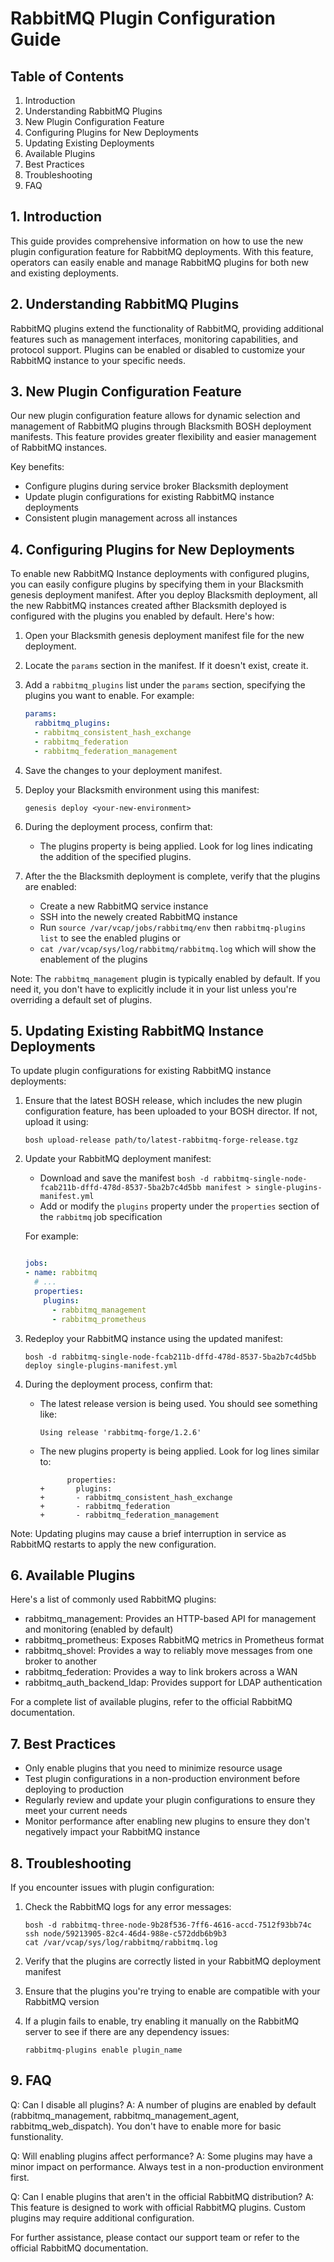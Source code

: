 # RabbitMQ Plugin Configuration Guide

## Table of Contents
1. Introduction
2. Understanding RabbitMQ Plugins
3. New Plugin Configuration Feature
4. Configuring Plugins for New Deployments
5. Updating Existing Deployments
6. Available Plugins
7. Best Practices
8. Troubleshooting
9. FAQ

## 1. Introduction

This guide provides comprehensive information on how to use the new plugin configuration feature for RabbitMQ deployments. With this feature, operators can easily enable and manage RabbitMQ plugins for both new and existing deployments.

## 2. Understanding RabbitMQ Plugins

RabbitMQ plugins extend the functionality of RabbitMQ, providing additional features such as management interfaces, monitoring capabilities, and protocol support. Plugins can be enabled or disabled to customize your RabbitMQ instance to your specific needs.

## 3. New Plugin Configuration Feature

Our new plugin configuration feature allows for dynamic selection and management of RabbitMQ plugins through Blacksmith BOSH deployment manifests. This feature provides greater flexibility and easier management of RabbitMQ instances.

Key benefits:
- Configure plugins during service broker Blacksmith deployment 
- Update plugin configurations for existing RabbitMQ instance deployments
- Consistent plugin management across all instances

## 4. Configuring Plugins for New Deployments

To enable new RabbitMQ Instance deployments with configured plugins, you can easily configure plugins by specifying them in your Blacksmith genesis deployment manifest. After you deploy Blacksmith deployment, all the new RabbitMQ instances created afther Blacksmith deployed is configured with the plugins you enabled by default. Here's how:

1. Open your Blacksmith genesis deployment manifest file for the new deployment.

2. Locate the `params` section in the manifest. If it doesn't exist, create it.

3. Add a `rabbitmq_plugins` list under the `params` section, specifying the plugins you want to enable. For example:

   ```yaml
   params:
     rabbitmq_plugins:
     - rabbitmq_consistent_hash_exchange
     - rabbitmq_federation
     - rabbitmq_federation_management
   ```

4. Save the changes to your deployment manifest.

5. Deploy your Blacksmith environment using this manifest:

   ```
   genesis deploy <your-new-environment>
   ```

6. During the deployment process, confirm that:
   - The plugins property is being applied. Look for log lines indicating the addition of the specified plugins.

7. After the the Blacksmith deployment is complete, verify that the plugins are enabled:
   - Create a new RabbitMQ service instance
   - SSH into the newely created RabbitMQ instance
   - Run `source /var/vcap/jobs/rabbitmq/env` then `rabbitmq-plugins list` to see the enabled plugins or
   - `cat /var/vcap/sys/log/rabbitmq/rabbitmq.log` which will show the enablement of the plugins

Note: The `rabbitmq_management` plugin is typically enabled by default. If you need it, you don't have to explicitly include it in your list unless you're overriding a default set of plugins.

## 5. Updating Existing RabbitMQ Instance Deployments

To update plugin configurations for existing RabbitMQ instance deployments:

1. Ensure that the latest BOSH release, which includes the new plugin configuration feature, has been uploaded to your BOSH director. If not, upload it using:

   ```
   bosh upload-release path/to/latest-rabbitmq-forge-release.tgz
   ```

2. Update your RabbitMQ deployment manifest:
   - Download and save the manifest `bosh -d rabbitmq-single-node-fcab211b-dffd-478d-8537-5ba2b7c4d5bb manifest > single-plugins-manifest.yml`
   - Add or modify the `plugins` property under the `properties` section of the `rabbitmq` job specification

   For example:

   ```yaml

   jobs:
   - name: rabbitmq
     # ...
     properties:
       plugins:
         - rabbitmq_management
         - rabbitmq_prometheus
   ```

3. Redeploy your RabbitMQ instance using the updated manifest:

   ```
   bosh -d rabbitmq-single-node-fcab211b-dffd-478d-8537-5ba2b7c4d5bb deploy single-plugins-manifest.yml
   ```

4. During the deployment process, confirm that:
   - The latest release version is being used. You should see something like:
     ```
     Using release 'rabbitmq-forge/1.2.6'
     ```
   - The new plugins property is being applied. Look for log lines similar to:
     ```
           properties:
     +       plugins:
     +       - rabbitmq_consistent_hash_exchange
     +       - rabbitmq_federation
     +       - rabbitmq_federation_management
     ```


Note: Updating plugins may cause a brief interruption in service as RabbitMQ restarts to apply the new configuration.

## 6. Available Plugins

Here's a list of commonly used RabbitMQ plugins:

- rabbitmq_management: Provides an HTTP-based API for management and monitoring (enabled by default)
- rabbitmq_prometheus: Exposes RabbitMQ metrics in Prometheus format
- rabbitmq_shovel: Provides a way to reliably move messages from one broker to another
- rabbitmq_federation: Provides a way to link brokers across a WAN
- rabbitmq_auth_backend_ldap: Provides support for LDAP authentication

For a complete list of available plugins, refer to the official RabbitMQ documentation.

## 7. Best Practices

- Only enable plugins that you need to minimize resource usage
- Test plugin configurations in a non-production environment before deploying to production
- Regularly review and update your plugin configurations to ensure they meet your current needs
- Monitor performance after enabling new plugins to ensure they don't negatively impact your RabbitMQ instance

## 8. Troubleshooting

If you encounter issues with plugin configuration:

1. Check the RabbitMQ logs for any error messages:
   ```
   bosh -d rabbitmq-three-node-9b28f536-7ff6-4616-accd-7512f93bb74c ssh node/59213905-82c4-46d4-988e-c572ddb6b9b3
   cat /var/vcap/sys/log/rabbitmq/rabbitmq.log
   ```

2. Verify that the plugins are correctly listed in your RabbitMQ deployment manifest

3. Ensure that the plugins you're trying to enable are compatible with your RabbitMQ version

4. If a plugin fails to enable, try enabling it manually on the RabbitMQ server to see if there are any dependency issues:
   ```
   rabbitmq-plugins enable plugin_name
   ```

## 9. FAQ

Q: Can I disable all plugins?
A: A number of plugins are enabled by default (rabbitmq_management, rabbitmq_management_agent, rabbitmq_web_dispatch). You don't have to enable more for basic funstionality.

Q: Will enabling plugins affect performance?
A: Some plugins may have a minor impact on performance. Always test in a non-production environment first.

Q: Can I enable plugins that aren't in the official RabbitMQ distribution?
A: This feature is designed to work with official RabbitMQ plugins. Custom plugins may require additional configuration.

For further assistance, please contact our support team or refer to the official RabbitMQ documentation.
